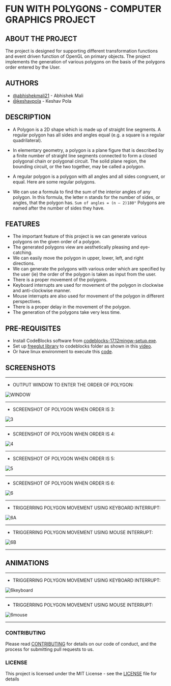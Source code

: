 # FUN WITH POLYGONS - COMPUTER GRAPHICS PROJECT

## ABOUT THE PROJECT

The project is designed for supporting different transformation functions and event driven function of OpenGL on primary objects. The project implements the generation of various polygons on the basis of the polygons order entered by the User. 

## AUTHORS

* [@abhishekmali21](https://github.com/AbhishekMali21) - Abhishek Mali
* [@keshavpola](https://github.com/keshavpola) - Keshav Pola

## DESCRIPTION

- A Polygon is a 2D shape which is made up of straight line segments. A regular polygon has all sides and angles equal (e.g.  a square is a regular quadrilateral).

- In elementary geometry, a polygon is a plane figure that is described by a finite number of straight line segments connected to form a closed polygonal chain or polygonal circuit. The solid plane region, the bounding circuit, or the two together, may be called a polygon.

- A regular polygon is a polygon with all angles and all sides congruent, or equal. Here are some regular polygons.

- We can use a formula to find the sum of the interior angles of any polygon. In this formula, the letter n stands for the number of sides, or angles, that the polygon has.
```Sum of angles = (n – 2)180°```
Polygons are named after the number of sides they have.

## FEATURES

-	The important feature of this project is we can generate various polygons on the given order of a polygon.
-	The generated polygons view are aesthetically pleasing and eye-catching.
-	We can easily move the polygon in upper, lower, left, and right directions.
-	We can generate the polygons with various order which are specified by the user (ie) the order of the polygon is taken as input from the user.
-	There is a proper movement of the polygons.
-	Keyboard interrupts are used for movement of the polygon in clockwise and anti-clockwise manner.
-	Mouse interrupts are also used for movement of the polygon in different perspectives.
-	There is a proper delay in the movement of the polygon.
-	The generation of the polygons take very less time. 

## PRE-REQUISITES
- Install CodeBlocks software from [codeblocks-17.12mingw-setup.exe](http://www.codeblocks.org/downloads/26).
- Set up [freeglut library](https://www.transmissionzero.co.uk/software/freeglut-devel/) to codeblocks folder as shown in this [video](https://www.youtube.com/watch?v=NPcnymtP2SE).
- Or have linux environment to execute this [code](https://github.com/AbhishekMali21/FUN-WITH-POLYGONS-CG-PROJECT/blob/master/code.cpp).

## SCREENSHOTS
---
- OUTPUT WINDOW TO ENTER THE ORDER OF POLYGON:

![WINDOW](https://github.com/AbhishekMali21/FUN-WITH-POLYGONS-CG-PROJECT/blob/master/Screenshots/window.PNG)

---

- SCREENSHOT OF POLYGON WHEN ORDER IS 3:

![3](https://github.com/AbhishekMali21/FUN-WITH-POLYGONS-CG-PROJECT/blob/master/Screenshots/3.PNG)

---

-	SCREENSHOT OF POLYGON WHEN ORDER IS 4:

![4](https://github.com/AbhishekMali21/FUN-WITH-POLYGONS-CG-PROJECT/blob/master/Screenshots/4.PNG)

---

- SCREENSHOT OF POLYGON WHEN ORDER IS 5:

![5](https://github.com/AbhishekMali21/FUN-WITH-POLYGONS-CG-PROJECT/blob/master/Screenshots/5.PNG)

---

- SCREENSHOT OF POLYGON WHEN ORDER IS 6:

![6](https://github.com/AbhishekMali21/FUN-WITH-POLYGONS-CG-PROJECT/blob/master/Screenshots/6.PNG)

---

- TRIGGERRING POLYGON MOVEMENT USING KEYBOARD INTERRUPT:

![6A](https://github.com/AbhishekMali21/FUN-WITH-POLYGONS-CG-PROJECT/blob/master/Screenshots/6A.PNG)

---

- TRIGGERRING POLYGON MOVEMENT USING MOUSE INTERRUPT:

![6B](https://github.com/AbhishekMali21/FUN-WITH-POLYGONS-CG-PROJECT/blob/master/Screenshots/6B.PNG)

---

## ANIMATIONS

---

- TRIGGERRING POLYGON MOVEMENT USING KEYBOARD INTERRUPT:

![6keyboard](https://github.com/AbhishekMali21/FUN-WITH-POLYGONS-CG-PROJECT/blob/master/Screenshots/6keyboard.gif)

---

- TRIGGERRING POLYGON MOVEMENT USING MOUSE INTERRUPT:

![6mouse](https://github.com/AbhishekMali21/FUN-WITH-POLYGONS-CG-PROJECT/blob/master/Screenshots/6mouse.gif)

---

### CONTRIBUTING

Please read [CONTRIBUTING](https://github.com/AbhishekMali21/FUN-WITH-POLYGONS-CG-PROJECT/blob/master/CONTRIBUTING.md) for details on our code of conduct, and the process for submitting pull requests to us.

### LICENSE

This project is licensed under the MIT License - see the [LICENSE](https://github.com/AbhishekMali21/FUN-WITH-POLYGONS-CG-PROJECT/blob/master/LICENSE) file for details
 
